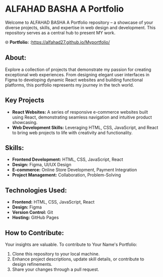 
# ALFAHAD BASHA A Portfolio

Welcome to ALFAHAD BASHA A Portfolio repository – a showcase of your diverse projects, skills, and expertise in web design and development. This repository serves as a central hub to present MY work.

🌐 **Portfolio:** :https://alfahad27.github.io/Myportfolio/

## About:
Explore a collection of projects that demonstrate my passion for creating exceptional web experiences. From designing elegant user interfaces in Figma to developing dynamic React websites and building functional platforms, this portfolio represents my journey in the tech world.

## Key Projects
- **React Websites:** A series of responsive e-commerce websites built using React, demonstrating seamless navigation and intuitive product showcasing.
- **Web Development Skills:** Leveraging HTML, CSS, JavaScript, and React to bring web projects to life with creativity and functionality.

## Skills:
- **Frontend Development:** HTML, CSS, JavaScript, React
- **Design:** Figma, UI/UX Design
- **E-commerce:** Online Store Development, Payment Integration
- **Project Management:** Collaboration, Problem-Solving

## Technologies Used:
- **Frontend:** HTML, CSS, JavaScript, React
- **Design:** Figma
- **Version Control:** Git
- **Hosting:** GitHub Pages

## How to Contribute:
Your insights are valuable. To contribute to Your Name's Portfolio:
1. Clone this repository to your local machine.
2. Enhance project descriptions, update skill details, or contribute to design refinements.
3. Share your changes through a pull request.

